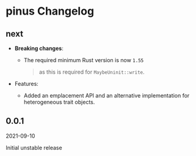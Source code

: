 # pinus Changelog

<!-- markdownlint-disable no-trailing-punctuation -->

## next

- **Breaking changes**:
  - The required minimum Rust version is now `1.55`
    > as this is required for `MaybeUninit::write`.

- Features:
  - Added an emplacement API and an alternative implementation for heterogeneous trait objects.

## 0.0.1

2021-09-10

Initial unstable release

